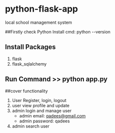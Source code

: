 # python-flask-app
local school management system

##Firstly check Python Install 
cmd: python --version

## Install Packages 
1. flask
2. flask_sqlalchemy

## Run Command >> python app.py

##cover functionality
1. User Register, login, logout
2. user view profile and update
3. admin login and manage user
    - admin email: qadees@gmail.com
    - admin password: qadees
4. admin search user

